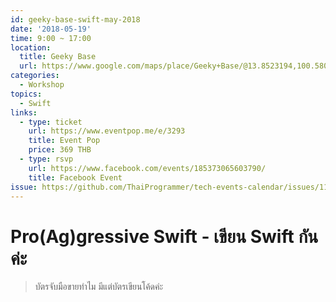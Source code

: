 ```yaml
---
id: geeky-base-swift-may-2018
date: '2018-05-19'
time: 9:00 ~ 17:00
location:
  title: Geeky Base
  url: https://www.google.com/maps/place/Geeky+Base/@13.8523194,100.5803435,17z/data=!3m1!4b1!4m5!3m4!1s0x30e29d2386568ec7:0xdf0eb043fcd08544!8m2!3d13.8523142!4d100.5825322
categories:
  - Workshop
topics:
  - Swift
links:
  - type: ticket
    url: https://www.eventpop.me/e/3293
    title: Event Pop
    price: 369 THB
  - type: rsvp
    url: https://www.facebook.com/events/185373065603790/
    title: Facebook Event
issue: https://github.com/ThaiProgrammer/tech-events-calendar/issues/115
---
```


# Pro(Ag)gressive Swift - เขียน Swift กันค่ะ

> บัตรจับมือขายทำไม มีแต่บัตรเขียนโค้ดค่ะ
